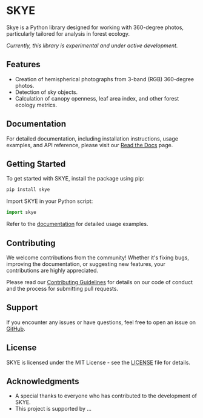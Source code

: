 # SKYE

Skye is a Python library designed for working with 360-degree photos, particularly tailored for analysis in forest ecology.

_Currently, this library is experimental and under active development._

## Features

- Creation of hemispherical photographs from 3-band (RGB) 360-degree photos.
- Detection of sky objects.
- Calculation of canopy openness, leaf area index, and other forest ecology metrics.

## Documentation

For detailed documentation, including installation instructions, usage examples, and API reference, please visit our [Read the Docs](https://your-readthedocs-link.com) page.

## Getting Started

To get started with SKYE, install the package using pip:

```bash
pip install skye
```

Import SKYE in your Python script:

```python
import skye
```

Refer to the [documentation](https://your-readthedocs-link.com) for detailed usage examples.

## Contributing

We welcome contributions from the community! Whether it's fixing bugs, improving the documentation, or suggesting new features, your contributions are highly appreciated.

Please read our [Contributing Guidelines](CONTRIBUTING.md) for details on our code of conduct and the process for submitting pull requests.

## Support

If you encounter any issues or have questions, feel free to open an issue on [GitHub](https://github.com/your-github-username/skye/issues).

## License

SKYE is licensed under the MIT License - see the [LICENSE](LICENSE) file for details.

## Acknowledgments

- A special thanks to everyone who has contributed to the development of SKYE.
- This project is supported by ...
